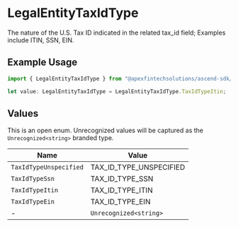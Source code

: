 # LegalEntityTaxIdType

The nature of the U.S. Tax ID indicated in the related tax_id field; Examples include ITIN, SSN, EIN.

## Example Usage

```typescript
import { LegalEntityTaxIdType } from "@apexfintechsolutions/ascend-sdk/models/components";

let value: LegalEntityTaxIdType = LegalEntityTaxIdType.TaxIdTypeItin;
```

## Values

This is an open enum. Unrecognized values will be captured as the `Unrecognized<string>` branded type.

| Name                    | Value                   |
| ----------------------- | ----------------------- |
| `TaxIdTypeUnspecified`  | TAX_ID_TYPE_UNSPECIFIED |
| `TaxIdTypeSsn`          | TAX_ID_TYPE_SSN         |
| `TaxIdTypeItin`         | TAX_ID_TYPE_ITIN        |
| `TaxIdTypeEin`          | TAX_ID_TYPE_EIN         |
| -                       | `Unrecognized<string>`  |